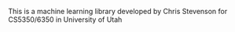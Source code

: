 This is a machine learning library developed by Chris Stevenson for CS5350/6350 in University of Utah
